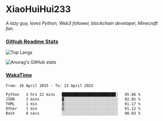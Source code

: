 # XiaoHuiHui233

*A lazy guy, loves Python, Web3 follower, blockchain developer, Minecraft fan.*

### [Github Readme Stats](https://github.com/anuraghazra/github-readme-stats)

![Top Langs](https://github-readme-stats.vercel.app/api/top-langs/?username=XiaoHuiHui233&layout=compact&theme=github_dark)

![Anurag's GitHub stats](https://github-readme-stats.vercel.app/api?username=XiaoHuiHui233&show_icons=true&theme=github_dark)

### [WakaTime](https://wakatime.com)

<!--START_SECTION:waka-->

```txt
From: 16 April 2025 - To: 23 April 2025

Python   2 hrs 22 mins   ████████████████████████░   95.66 %
JSON     3 mins          ▓░░░░░░░░░░░░░░░░░░░░░░░░   02.01 %
TOML     1 min           ▒░░░░░░░░░░░░░░░░░░░░░░░░   01.17 %
Other    1 min           ▒░░░░░░░░░░░░░░░░░░░░░░░░   01.12 %
Bash     0 secs          ░░░░░░░░░░░░░░░░░░░░░░░░░   00.03 %
```

<!--END_SECTION:waka-->
